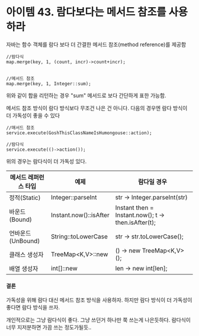 # 아이템 43. 람다보다는 메서드 참조를 사용하라 


자바는 함수 객체를 람다 보다 더 간결한 메서드 참조(method reference)를 제공함

```
//람다식
map.merge(key, 1, (count, incr)->count+incr);


//메서드 참조
map.merge(key, 1, Integer::sum);
```

위와 같이 합을 리턴하는 경우 "sum" 메서드로 보다 간단하게 표한 가능함.




메서드 참조 방식이 람다 방식보다 무조건 나은 건 아니다. 다음의 경우엔 람다 방식이 더 가독성이 좋을 수 있다

```
//매서드 참조
service.execute(GoshThisClassNameIsHumongouse::action);

//람다식
service.execute(()->action());
```

위의 경우는 람다식이 더 가독성 있다.

| 메서드 레퍼런스 타입 | 예제                   | 람다일 경우                  |
| -------------------- | ---------------------- | --------------------------------------------------- |
| 정적(Static)         | Integer::parseInt      | str -> Integer.parseInt(str)                        |
| 바운드(Bound)        | Instant.now()::isAfter | Instant then = Instant.now(); t -> then.isAfter(t); |
| 언바운드(UnBound)    | String::toLowerCase    | str -> str.toLowerCase();                           |
| 클래스 생성자        | TreeMap<K,V>::new      | () -> new TreeMap<K,V>();                           |
| 배열 생성자          | int[]::new             | len -> new int[len];                                |


#### 결론

가독성을 위해 람다 대신 메서드 참조 방식을 사용하자. 하지만 람다 방식이 더 가독성이 좋다면 람다 방식을 쓰자.



개인적으로는 그냥 람다식이 좋다. 그냥 쓰던거 하나만 쭉 쓰는게 나은듯하다. 람다식이 너무 지저분하면 가끔 쓰는 정도가될듯..